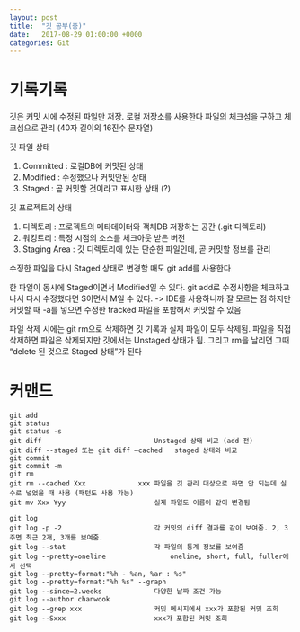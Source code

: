 ```yaml
---
layout: post
title:  "깃 공부(중)"
date:   2017-08-29 01:00:00 +0000
categories: Git
---
```


# 기록기록

깃은 커밋 시에 수정된 파일만 저장. 
로컬 저장소를 사용한다 
파일의 체크섬을 구하고 체크섬으로 관리 (40자 길이의 16진수 문자열)

깃 파일 상태 

1. Committed : 로컬DB에 커밋된 상태 
2. Modified : 수정했으나 커밋안된 상태 
3. Staged : 곧 커밋할 것이라고 표시한 상태 (?) 

깃 프로젝트의 상태

1. 디렉토리 : 프로젝트의 메타데이터와 객체DB 저장하는 공간 (.git 디렉토리) 
2. 워킹트리 : 특정 시점의 소스를 체크아웃 받은 버전 
3. Staging Area : 깃 디렉토리에 있는 단순한 파일인데, 곧 커밋할 정보를 관리 

수정한 파일을 다시 Staged 상태로 변경할 때도 git add를 사용한다 

한 파일이 동시에 Staged이면서 Modified일 수 있다.
git add로 수정사항을 체크하고 나서 다시 수정했다면 S이면서 M일 수 있다. -> IDE를 사용하니까 잘 모르는 점 
하지만 커밋할 때 -a를 넣으면 수정한 tracked 파일을 포함해서 커밋할 수 있음 

파일 삭제 시에는 git rm으로 삭제하면 깃 기록과 실제 파일이 모두 삭제됨.
파일을 직접 삭제하면 파일은 삭제되지만 깃에서는 Unstaged 상태가 됨.
그리고 rm을 날리면 그때 “delete 된 것으로 Staged 상태”가 된다

# 커맨드

```
git add 
git status
git status -s 
git diff 							Unstaged 상태 비교 (add 전) 
git diff --staged 또는 git diff —cached 	staged 상태와 비교 
git commit
git commit -m 
git rm 
git rm --cached Xxx				xxx 파일을 깃 관리 대상으로 하면 안 되는데 실수로 넣었을 때 사용 (패턴도 사용 가능) 
git mv Xxx Yyy						실제 파일도 이름이 같이 변경됨 

git log 
git log -p -2						각 커밋의 diff 결과를 같이 보여줌. 2, 3 주면 최근 2개, 3개를 보여줌. 
git log --stat						각 파일의 통계 정보를 보여줌 
git log --pretty=oneline				oneline, short, full, fuller에서 선택 
git log --pretty=format:"%h - %an, %ar : %s"
git log --pretty=format:"%h %s" --graph 
git log --since=2.weeks				다양한 날짜 조건 가능 
git log --author chanwook
git log --grep xxx					커밋 메시지에서 xxx가 포함된 커밋 조회 
git log --Sxxx						xxx가 포함된 커밋 조회 
```
